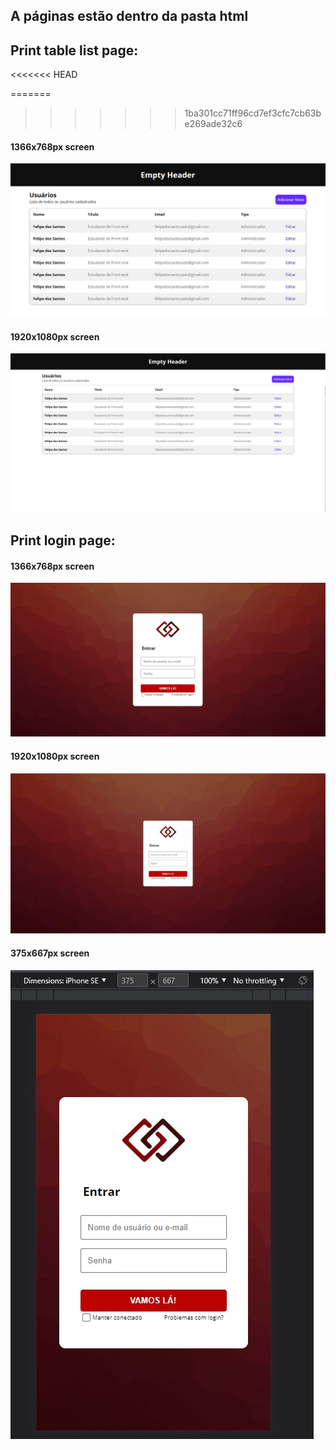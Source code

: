 ## A páginas estão dentro da pasta html

## Print table list page:
<<<<<<< HEAD

=======
>>>>>>> 1ba301cc71ff96cd7ef3cfc7cb63be269ade32c6
#### 1366x768px screen
<img src="img/prints/tablelist1366.png"/>

#### 1920x1080px screen
<img src="img/prints/tablelist1920.png"/>

## Print login page:
#### 1366x768px screen
<img src="img/prints/login1366.jpeg"/>

#### 1920x1080px screen
<img src="img/prints/login1920.jpeg"/>

#### 375x667px screen
<img src="img/prints/login375.jpeg"/>
